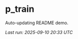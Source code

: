 # p_train

Auto-updating README demo.

<!--START_SECTION:status-->
_Last run: 2025-09-10 20:33 UTC_
<!--END_SECTION:status-->























































































































































































































































































































































































































































